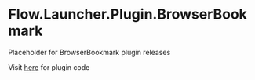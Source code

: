 # Flow.Launcher.Plugin.BrowserBookmark
Placeholder for BrowserBookmark plugin releases

Visit [here](https://github.com/Flow-Launcher/Flow.Launcher/tree/dev/Plugins) for plugin code
